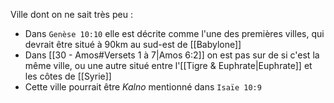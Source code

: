 Ville dont on ne sait très peu :
- Dans `Genèse 10:10` elle est décrite comme l'une des premières villes, qui devrait être situé à 90km au sud-est de [[Babylone]]
- Dans [[30 - Amos#Versets 1 à 7|Amos 6:2]] on est pas sur de si c'est la même ville, ou une autre situé entre l'[[Tigre & Euphrate|Euphrate]] et les côtes de [[Syrie]]
- Cette ville pourrait être *Kalno* mentionné dans `Isaïe 10:9`